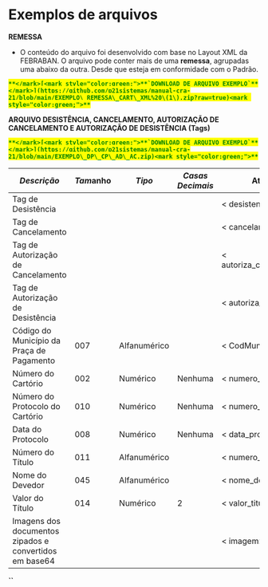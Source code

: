 # Exemplos de arquivos

**REMESSA**

* O conteúdo do arquivo foi desenvolvido com base no Layout XML da FEBRABAN. O arquivo pode conter mais de uma **remessa**, agrupadas uma abaixo da outra. Desde que esteja em conformidade com o Padrão.

<mark style="color:green;">**``**</mark>[<mark style="color:green;">**`DOWNLOAD DE ARQUIVO EXEMPLO`**</mark>](https://github.com/p21sistemas/manual-cra-21/blob/main/EXEMPLO\_REMESSA\_CART\_XML%20\(1\).zip?raw=true)<mark style="color:green;">**``**</mark>

**ARQUIVO DESISTÊNCIA, CANCELAMENTO, AUTORIZAÇÃO DE CANCELAMENTO E AUTORIZAÇÃO DE DESISTÊNCIA (Tags)**

<mark style="color:green;">**``**</mark>[<mark style="color:green;">**`DOWNLOAD DE ARQUIVO EXEMPLO`**</mark>](https://github.com/p21sistemas/manual-cra-21/blob/main/EXEMPLO\_DP\_CP\_AD\_AC.zip)<mark style="color:green;">**``**</mark>

| _**Descrição**_                                        | _**Tam**_**anho** | _**Tipo**_   | _**Casas Decimais**_ | **Atributo**              |
| ------------------------------------------------------ | ----------------- | ------------ | -------------------- | ------------------------- |
| Tag de Desistência                                     |                   |              |                      | < desistencia>            |
| Tag de Cancelamento                                    |                   |              |                      | < cancelamento            |
| Tag de Autorização de Cancelamento                     |                   |              |                      | < autoriza\_cancelamento> |
| Tag de Autorização de Desistência                      |                   |              |                      | < autoriza\_desistencia>  |
| Código do Município da Praça de Pagamento              | 007               | Alfanumérico |                      | < CodMun>                 |
| Número do Cartório                                     | 002               | Numérico     | Nenhuma              | < numero\_cartorio>       |
| Número do Protocolo do Cartório                        | 010               | Numérico     | Nenhuma              | < numero\_protocolo>      |
| Data do Protocolo                                      | 008               | Numérico     | Nenhuma              | < data\_protocolo>        |
| Número do Título                                       | 011               | Alfanumérico |                      | < numero\_titulo>         |
| Nome do Devedor                                        | 045               | Alfanumérico |                      | < nome\_devedor>          |
| Valor do Título                                        | 014               | Numérico     | 2                    | < valor\_titulo>          |
| Imagens dos documentos zipados e convertidos em base64 |                   |              |                      | < imagem>                 |

**\`\`**
